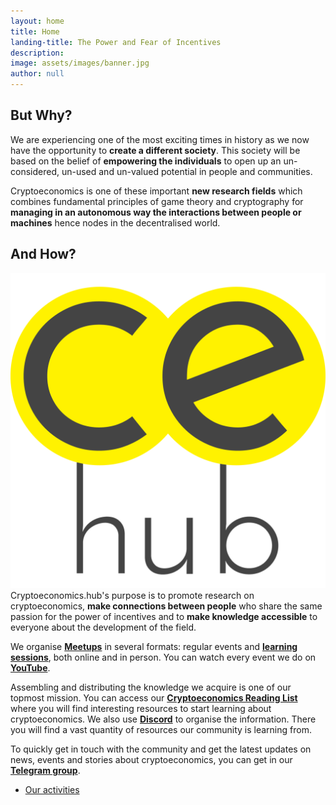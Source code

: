 ```yaml
---
layout: home
title: Home
landing-title: The Power and Fear of Incentives
description:
image: assets/images/banner.jpg
author: null
---
```


<h2>But Why?</h2>
We are experiencing one of the most exciting times in history as we now have the opportunity to <b>create a different society</b>. This society will be based on the belief of <b>empowering the individuals</b> to open up an un-considered, un-used and un-valued potential in people and communities.

Cryptoeconomics is one of these important <b>new research fields</b> which combines fundamental principles of game theory and cryptography for <b>managing in an autonomous way the interactions between people or machines</b> hence nodes in the decentralised world.

<h2>And How?</h2>

<img class="image left" src="assets/images/logo-ce.hub-trspt-grey-nomargin.png" alt=""/>Cryptoeconomics.hub's purpose is to promote research on cryptoeconomics, <b>make connections between people</b> who share the same passion for the power of incentives and to <b>make knowledge accessible</b> to everyone about the development of the field.

We organise <b>[Meetups](https://www.meetup.com/cryptoeconomics-hub/)</b> in several formats: regular events and <b>[learning sessions](https://t.me/CEsessions)</b>, both online and in person. You can watch every event we do on <b>[YouTube](https://www.youtube.com/channel/UCFbR_m4I-40W56jUvJlzfkw)</b>.

Assembling and distributing the knowledge we acquire is one of our topmost mission. You can access our <b>[Cryptoeconomics Reading List](https://github.com/cryptoeconomics-hub/cryptoeconomics-reading-list)</b> where you will find interesting resources to start learning about cryptoeconomics. We also use <b>[Discord](https://discord.gg/G9QbbC)</b> to organise the information. There you will find a vast quantity of resources our community is learning from.

To quickly get in touch with the community and get the latest updates on news, events and stories about cryptoeconomics, you can get in our <b>[Telegram group](https://t.me/cryptoeconomics)</b>.

<ul class="actions">
	<li><a href="activities.html" class="button next">Our activities</a></li>
</ul>
